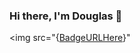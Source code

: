 ### Hi there, I'm Douglas 👋

<!--
**Douglas-Carvalho-Aguiar/Douglas-carvalho-Aguiar** is a ✨ _special_ ✨ repository because its `README.md` (this file) appears on your GitHub profile.

Here are some ideas to get you started:

- 🔭 I’m currently working on ...
- 🌱 I’m currently learning ...
- 👯 I’m looking to collaborate on ...
- 🤔 I’m looking for help with ...
- 💬 Ask me about ...
- 📫 How to reach me: ...
- 😄 Pronouns: ...
- ⚡ Fun fact: ...
-->
<img src="{[BadgeURLHere](https://img.shields.io/badge/JavaScript-323330?style=for-the-badge&logo=javascript&logoColor=F7DF1E)}"
